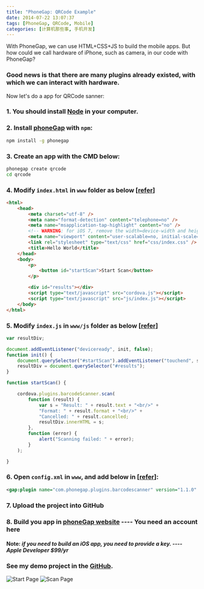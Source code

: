 ```yaml
---
title: "PhoneGap: QRCode Example"
date: 2014-07-22 13:07:37
tags: [PhoneGap, QRCode, Mobile]
categories: [计算机那些事, 手机开发]
---
```

With PhoneGap, we can use HTML+CSS+JS to build the mobile apps. But how could we call hardware of iPhone, such as camera, in our code with PhoneGap?
### Good news is that there are many plugins already existed, with which we can interact with hardware.
Now let's do a app for QRCode sanner:
<!-- more -->

### 1. You should install [Node](http://nodejs.org/) in your computer.
### 2. Install [**phoneGap**](http://phonegap.com/install/) with `npm`:

```bash
npm install -g phonegap
```

### 3. Create an app with the CMD below:

```bash
phonegap create qrcode
cd qrcode
```

### 4. Modify `index.html` in `www` folder as below [[refer](https://github.com/cfjedimaster/Cordova-Examples/tree/master/barcode)]

```html
<html>
    <head>
        <meta charset="utf-8" />
        <meta name="format-detection" content="telephone=no" />
        <meta name="msapplication-tap-highlight" content="no" />
        <!-- WARNING: for iOS 7, remove the width=device-width and height=device-height attributes. See https://issues.apache.org/jira/browse/CB-4323 -->
        <meta name="viewport" content="user-scalable=no, initial-scale=1, maximum-scale=1, minimum-scale=1, width=device-width, height=device-height, target-densitydpi=device-dpi" />
        <link rel="stylesheet" type="text/css" href="css/index.css" />
        <title>Hello World</title>
    </head>
    <body>
        <p>
            <button id="startScan">Start Scan</button>
        </p>

        <div id="results"></div>
        <script type="text/javascript" src="cordova.js"></script>
        <script type="text/javascript" src="js/index.js"></script>
    </body>
</html>
```

### 5. Modify `index.js` in `www/js` folder as below [[refer](https://github.com/cfjedimaster/Cordova-Examples/tree/master/barcode)]

```js
var resultDiv;

document.addEventListener("deviceready", init, false);
function init() {
    document.querySelector("#startScan").addEventListener("touchend", startScan, false);
    resultDiv = document.querySelector("#results");
}

function startScan() {

    cordova.plugins.barcodeScanner.scan(
        function (result) {
            var s = "Result: " + result.text + "<br/>" +
            "Format: " + result.format + "<br/>" +
            "Cancelled: " + result.cancelled;
            resultDiv.innerHTML = s;
        },
        function (error) {
            alert("Scanning failed: " + error);
        }
    );

}
```

### 6. Open `config.xml` in `www`, and add below in [[refer](https://build.phonegap.com/plugins/261)]:

```xml
<gap:plugin name="com.phonegap.plugins.barcodescanner" version="1.1.0" />
```

### 7. Upload the project into GitHub

### 8. Build you app in [phoneGap website](https://build.phonegap.com/) ---- You need an account here

#### Note: *if you need to build an iOS app, you need to provide a key. ---- Apple Developer $99/yr*

### See my demo project in the [GitHub](https://github.com/zhouhao/PhoneGap-Test).
![Start Page](/img/phoneGap-QRCode/1.jpg "Start Page")
![Scan Page](/img/phoneGap-QRCode/2.jpg "Scan Page")  

